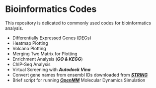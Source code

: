 # Bioinformatics Codes
This repository is delicated to commonly used codes for bioinformatics analysis.


* Differentially Expressed Genes (DEGs)
* Heatmap Plotting
* Volcano Plotting
* Merging Two Matrix for Plotting
* Enrichment Analysis (***GO & KEGG***)
* ChIP-Seq Analysis
* Virtual Screening with ***Autodock Vina***
* Convert gene names from ensembl IDs downloaded from [***STRING***](https://www.string-db.org/)
* Brief script for running [***OpenMM***](https://openmm.org/) Molecular Dynamics Simulation
